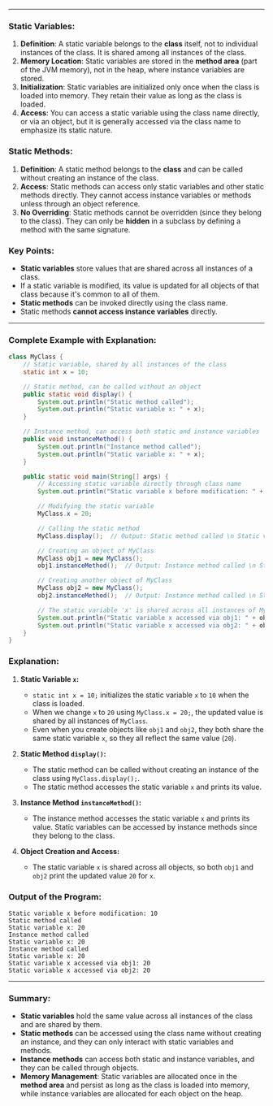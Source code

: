 

---

### **Static Variables:**

1. **Definition**: A static variable belongs to the **class** itself, not to individual instances of the class. It is shared among all instances of the class.
2. **Memory Location**: Static variables are stored in the **method area** (part of the JVM memory), not in the heap, where instance variables are stored.
3. **Initialization**: Static variables are initialized only once when the class is loaded into memory. They retain their value as long as the class is loaded.
4. **Access**: You can access a static variable using the class name directly, or via an object, but it is generally accessed via the class name to emphasize its static nature.

### **Static Methods:**

1. **Definition**: A static method belongs to the **class** and can be called without creating an instance of the class.
2. **Access**: Static methods can access only static variables and other static methods directly. They cannot access instance variables or methods unless through an object reference.
3. **No Overriding**: Static methods cannot be overridden (since they belong to the class). They can only be **hidden** in a subclass by defining a method with the same signature.

### **Key Points:**

- **Static variables** store values that are shared across all instances of a class.
- If a static variable is modified, its value is updated for all objects of that class because it's common to all of them.
- **Static methods** can be invoked directly using the class name.
- Static methods **cannot access instance variables** directly.

---

### **Complete Example with Explanation:**

```java
class MyClass {
    // Static variable, shared by all instances of the class
    static int x = 10;

    // Static method, can be called without an object
    public static void display() {
        System.out.println("Static method called");
        System.out.println("Static variable x: " + x);
    }

    // Instance method, can access both static and instance variables
    public void instanceMethod() {
        System.out.println("Instance method called");
        System.out.println("Static variable x: " + x);
    }

    public static void main(String[] args) {
        // Accessing static variable directly through class name
        System.out.println("Static variable x before modification: " + MyClass.x); // Output: 10

        // Modifying the static variable
        MyClass.x = 20;

        // Calling the static method
        MyClass.display();  // Output: Static method called \n Static variable x: 20

        // Creating an object of MyClass
        MyClass obj1 = new MyClass();
        obj1.instanceMethod();  // Output: Instance method called \n Static variable x: 20

        // Creating another object of MyClass
        MyClass obj2 = new MyClass();
        obj2.instanceMethod();  // Output: Instance method called \n Static variable x: 20

        // The static variable 'x' is shared across all instances of MyClass
        System.out.println("Static variable x accessed via obj1: " + obj1.x); // Output: 20
        System.out.println("Static variable x accessed via obj2: " + obj2.x); // Output: 20
    }
}
```

### **Explanation:**

1. **Static Variable `x`:**
   - `static int x = 10;` initializes the static variable `x` to `10` when the class is loaded.
   - When we change `x` to `20` using `MyClass.x = 20;`, the updated value is shared by all instances of `MyClass`.
   - Even when you create objects like `obj1` and `obj2`, they both share the same static variable `x`, so they all reflect the same value (`20`).

2. **Static Method `display()`:**
   - The static method can be called without creating an instance of the class using `MyClass.display();`.
   - The static method accesses the static variable `x` and prints its value.

3. **Instance Method `instanceMethod()`:**
   - The instance method accesses the static variable `x` and prints its value. Static variables can be accessed by instance methods since they belong to the class.

4. **Object Creation and Access:**
   - The static variable `x` is shared across all objects, so both `obj1` and `obj2` print the updated value `20` for `x`.

### **Output of the Program:**
```
Static variable x before modification: 10
Static method called
Static variable x: 20
Instance method called
Static variable x: 20
Instance method called
Static variable x: 20
Static variable x accessed via obj1: 20
Static variable x accessed via obj2: 20
```

---

### **Summary:**

- **Static variables** hold the same value across all instances of the class and are shared by them.
- **Static methods** can be accessed using the class name without creating an instance, and they can only interact with static variables and methods.
- **Instance methods** can access both static and instance variables, and they can be called through objects.
- **Memory Management**: Static variables are allocated once in the **method area** and persist as long as the class is loaded into memory, while instance variables are allocated for each object on the heap.
